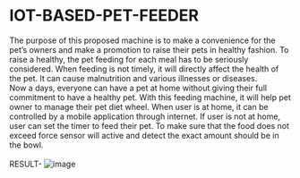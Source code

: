 # IOT-BASED-PET-FEEDER
The purpose of this proposed machine is to make a convenience for the pet’s
owners and make a promotion to raise their pets in healthy fashion. To raise a
healthy, the pet feeding for each meal has to be seriously considered. When
feeding is not timely, it will directly affect the health of the pet. It can cause
malnutrition and various illnesses or diseases.<BR/>
Now a days, everyone can have a pet at home without giving their full commitment
to have a healthy pet. With this feeding machine, it will help pet owner to manage
their pet diet wheel. When user is at home, it can be controlled by a mobile
application through internet. If user is not at home, user can set the timer to feed
their pet. To make sure that the food does not exceed force sensor will active and
detect the exact amount should be in the bowl.				
<BR/>
RESULT-
![image](https://user-images.githubusercontent.com/100836959/235825821-b10cfdc6-187f-4e5b-a68b-7e26850a46a8.png)
